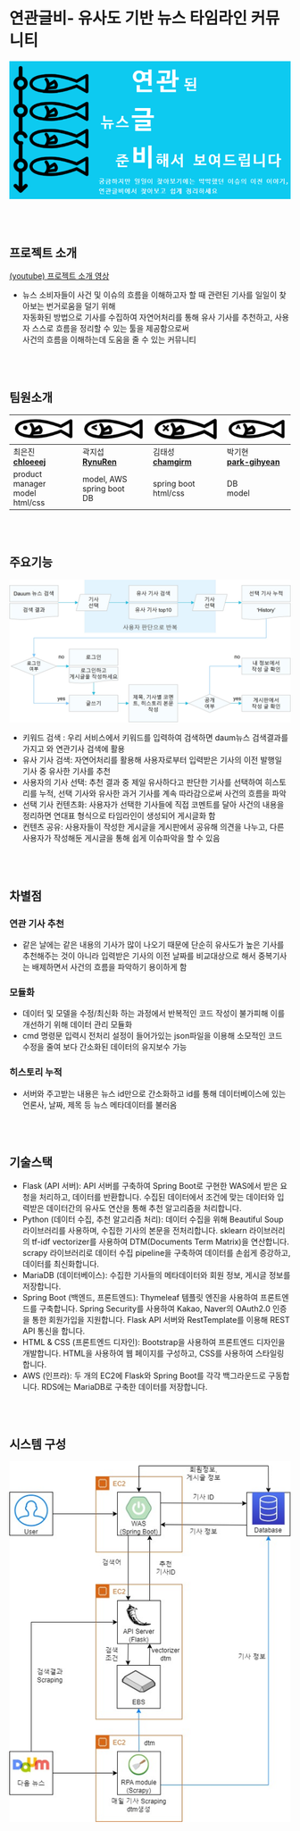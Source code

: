 # 연관글비- 유사도 기반 뉴스 타임라인 커뮤니티
![연관글비로고](https://github.com/RynuRen/article_analyze/blob/main/spring/src/main/resources/static/images/main.png?raw=true)

<br>
<br>

## 프로젝트 소개
[(youtube) 프로젝트 소개 영상](https://youtu.be/koexWXs9tI8)
- 뉴스 소비자들이 사건 및 이슈의 흐름을 이해하고자 할 때 관련된 기사를 일일이 찾아보는 번거로움을 덜기 위해 <br>
자동화된 방법으로 기사를 수집하여 자연어처리를 통해 유사 기사를 추천하고, 사용자 스스로 흐름을 정리할 수 있는 툴을 제공함으로써 <br>
사건의 흐름을 이해하는데 도움을 줄 수 있는 커뮤니티  

<br>
<br>


## 팀원소개

|![gulbi](./img_src/gulbi.jpg) |![gulbi_cute](./img_src/gulbi_cute.jpg) |![gulbi_error](./img_src/gulbi_error.jpg) |![gulbi_smile](./img_src/gulbi_smile.jpg) |
|---|---|---|---|
|최은진<br> [**chloeeej**](https://github.com/chloeeej)|곽지섭 <br> [**RynuRen**](https://github.com/RynuRen)|김태성 <br> [**chamgirm**](https://github.com/chamgirm)|박기현 <br>[**park-gihyean**](https://github.com/park-gihyean)|
|product manager<br>model <br>html/css|model, AWS <br>spring boot <br>DB|spring boot <br>html/css|DB <br>model|

<br>
<br>

##  주요기능
![service flow](./img_src/service_flow.jpg)

- 키워드 검색 : 우리 서비스에서 키워드를 입력하여 검색하면 daum뉴스 검색결과를 가지고 와 연관기사 검색에 활용
- 유사 기사 검색: 자연어처리를 활용해 사용자로부터 입력받은 기사의 이전 발행일 기사 중 유사한 기사를 추천
- 사용자의 기사 선택: 추천 결과 중 제일 유사하다고 판단한 기사를 선택하여 히스토리를 누적, 선택 기사와 유사한 과거 기사를 계속 따라감으로써 사건의 흐름을 파악 
- 선택 기사 컨텐츠화: 사용자가 선택한 기사들에 직접 코멘트를 달아 사건의 내용을 정리하면 연대표 형식으로 타임라인이 생성되어 게시글화 함 
- 컨텐츠 공유: 사용자들이 작성한 게시글을 게시판에서 공유해 의견을 나누고, 다른 사용자가 작성해둔 게시글을 통해 쉽게 이슈파악을 할 수 있음

<br>
<br>

## 차별점
### 연관 기사 추천
- 같은 날에는 같은 내용의 기사가 많이 나오기 때문에 단순히 유사도가 높은 기사를 추천해주는 것이 아니라 입력받은 기사의 이전 날짜를 비교대상으로 해서 중복기사는 배제하면서 사건의 흐름을 파악하기 용이하게 함

### 모듈화
- 데이터 및 모델을 수정/최신화 하는 과정에서 반복적인 코드 작성이 불가피해 이를 개선하기 위해 데이터 관리 모듈화
- cmd 명령문 입력시 전처리 설정이 들어가있는 json파일을 이용해 소모적인 코드 수정을 줄여 보다 간소화된 데이터의 유지보수 가능
 
### 히스토리 누적
- 서버와 주고받는 내용은 뉴스 id만으로 간소화하고 id를 통해 데이터베이스에 있는 언론사, 날짜, 제목 등 뉴스 메타데이터를 불러옴


<br>
<br>


## 기술스택
- Flask (API 서버): API 서버를 구축하여 Spring Boot로 구현한 WAS에서 받은 요청을 처리하고, 데이터를 반환합니다. 수집된 데이터에서 조건에 맞는 데이터와 입력받은 데이터간의 유사도 연산을 통해 추천 알고리즘을 처리합니다.
- Python (데이터 수집, 추천 알고리즘 처리): 데이터 수집을 위해 Beautiful Soup 라이브러리를 사용하며, 수집한 기사의 본문을 전처리합니다. sklearn 라이브러리의 tf-idf vectorizer를 사용하여 DTM(Documents Term Matrix)을 연산합니다. scrapy 라이브러리로 데이터 수집 pipeline을 구축하여 데이터를 손쉽게 증강하고, 데이터를 최신화합니다. 
- MariaDB (데이터베이스): 수집한 기사들의 메타데이터와 회원 정보, 게시글 정보를 저장합니다.
- Spring Boot (백엔드, 프론트엔드): Thymeleaf 템플릿 엔진을 사용하여 프론트엔드를 구축합니다. Spring Security를 사용하여 Kakao, Naver의 OAuth2.0 인증을 통한 회원가입을 지원합니다. Flask API 서버와 RestTemplate를 이용해 REST API 통신을 합니다. 
- HTML & CSS (프론트엔드 디자인): Bootstrap을 사용하여 프론트엔드 디자인을 개발합니다. HTML을 사용하여 웹 페이지를 구성하고, CSS를 사용하여 스타일링합니다.
- AWS (인프라): 두 개의 EC2에 Flask와 Spring Boot를 각각 백그라운드로 구동합니다. RDS에는 MariaDB로 구축한 데이터를 저장합니다.  

<br>
<br>

## 시스템 구성


![service flow](./img_src/block_diagram_v3.jpg)


